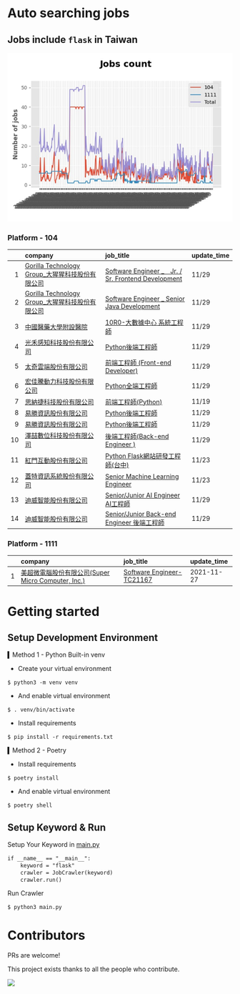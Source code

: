 # Auto searching jobs

## Jobs include `flask` in Taiwan 

 ![image](./doc/plot_img.jpg)


### Platform - 104


|    | company                                                                                                | job_title                                                                                                      | update_time   |
|---:|:-------------------------------------------------------------------------------------------------------|:---------------------------------------------------------------------------------------------------------------|:--------------|
|  1 | [Gorilla Technology Group_大猩猩科技股份有限公司](https://www.104.com.tw/company/wilokdc?jobsource=jolist_c_date) | [Software Engineer _　Jr. / Sr. Frontend Development](https://www.104.com.tw/job/6o30x?jobsource=jolist_c_date) | 11/29         |
|  2 | [Gorilla Technology Group_大猩猩科技股份有限公司](https://www.104.com.tw/company/wilokdc?jobsource=jolist_c_date) | [Software Engineer _ Senior Java Development](https://www.104.com.tw/job/3yh2d?jobsource=jolist_c_date)        | 11/29         |
|  3 | [中國醫藥大學附設醫院](https://www.104.com.tw/company/o5x51w0?jobsource=jolist_c_date)                           | [10R0-大數據中心 系統工程師](https://www.104.com.tw/job/7ancv?jobsource=jolist_c_date)                                   | 11/29         |
|  4 | [光禾感知科技股份有限公司](https://www.104.com.tw/company/1a2x6bks9s?jobsource=jolist_c_date)                      | [Python後端工程師](https://www.104.com.tw/job/71j4l?jobsource=jolist_c_date)                                        | 11/29         |
|  5 | [太奇雲端股份有限公司](https://www.104.com.tw/company/1a2x6bjj3y?jobsource=jolist_c_date)                        | [前端工程師 (Front-end Developer)](https://www.104.com.tw/job/7fyy6?jobsource=jolist_c_date)                        | 11/29         |
|  6 | [宏佳騰動力科技股份有限公司](https://www.104.com.tw/company/111bwt14?jobsource=jolist_c_date)                       | [Python全端工程師](https://www.104.com.tw/job/6s9aa?jobsource=jolist_c_date)                                        | 11/29         |
|  7 | [思納捷科技股份有限公司](https://www.104.com.tw/company/1a2x6bk977?jobsource=jolist_c_relevance)                  | [前端工程師(Python)](https://www.104.com.tw/job/7g8nn?jobsource=jolist_c_relevance)                                 | 11/19         |
|  8 | [易勝資訊股份有限公司](https://www.104.com.tw/company/1a2x6bj8og?jobsource=jolist_c_date)                        | [Python後端工程師](https://www.104.com.tw/job/76vbt?jobsource=jolist_c_date)                                        | 11/29         |
|  9 | [易勝資訊股份有限公司](https://www.104.com.tw/company/1a2x6bj8og?jobsource=jolist_c_relevance)                   | [Python後端工程師](https://www.104.com.tw/job/76vbt?jobsource=jolist_c_relevance)                                   | 11/29         |
| 10 | [澤喆數位科技股份有限公司](https://www.104.com.tw/company/1a2x6bl2y0?jobsource=jolist_c_date)                      | [後端工程師(Back-end Engineer )](https://www.104.com.tw/job/6uvmx?jobsource=jolist_c_date)                          | 11/29         |
| 11 | [紅門互動股份有限公司](https://www.104.com.tw/company/oh4m67k?jobsource=jolist_c_relevance)                      | [Python Flask網站研發工程師(台中)](https://www.104.com.tw/job/6kf9h?jobsource=jolist_c_relevance)                       | 11/23         |
| 12 | [蓋特資訊系統股份有限公司](https://www.104.com.tw/company/1a2x6biptb?jobsource=jolist_c_relevance)                 | [Senior Machine Learning Engineer](https://www.104.com.tw/job/6e6r8?jobsource=jolist_c_relevance)              | 11/23         |
| 13 | [迪威智能股份有限公司](https://www.104.com.tw/company/1a2x6bl035?jobsource=jolist_c_date)                        | [Senior/Junior AI Engineer AI工程師](https://www.104.com.tw/job/7ecqj?jobsource=jolist_c_date)                    | 11/29         |
| 14 | [迪威智能股份有限公司](https://www.104.com.tw/company/1a2x6bl035?jobsource=jolist_c_date)                        | [Senior/Junior Back-end Engineer 後端工程師](https://www.104.com.tw/job/7ecqo?jobsource=jolist_c_date)              | 11/29         |

### Platform - 1111


|    | company                                                                          | job_title                                                          | update_time   |
|---:|:---------------------------------------------------------------------------------|:-------------------------------------------------------------------|:--------------|
|  1 | [美超微電腦股份有限公司(Super Micro Computer, Inc.)](https://www.1111.com.tw/corp/9530088/) | [Software Engineer-TC21167](https://www.1111.com.tw/job/98544764/) | 2021-11-27    |



# Getting started
## Setup Development Environment
▍Method 1 - Python Built-in venv

- Create your virtual environment
```
$ python3 -m venv venv
```
- And enable virtual environment
```
$ . venv/bin/activate
```
- Install requirements
```
$ pip install -r requirements.txt 
```

▍Method 2 - Poetry
- Install requirements
```
$ poetry install
```
- And enable virtual environment
```
$ poetry shell
```

## Setup Keyword & Run

Setup Your Keyword in [main.py](./main.py#L88)
```
if __name__ == "__main__":
    keyword = "flask"
    crawler = JobCrawler(keyword)
    crawler.run()
```

Run Crawler
```
$ python3 main.py
```

# Contributors
PRs are welcome!

This project exists thanks to all the people who contribute.

<a href="https://github.com/hsuanchi/auto-search-flask-job/graphs/contributors">
  <img src="https://contrib.rocks/image?repo=hsuanchi/auto-search-flask-job"/>
</a>

